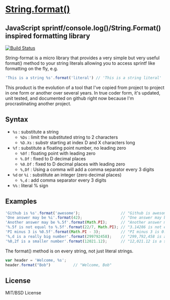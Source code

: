 # [String.format()]()
## JavaScript sprintf/console.log()/String.Format() inspired formatting library

[![Build Status](https://secure.travis-ci.org/jsoverson/string-format.png)](http://travis-ci.org/jsoverson/string-format)

String-format is a micro library that provides a very simple but very useful format() method to your string literals allowing you to access sprintf like formatting on the fly, e.g.

```js
'This is a string %s'.format('literal') // 'This is a string literal'
```

This product is the evolution of a tool that I've copied from project to project in one form or another over several years. In
true coder form, it's updated, unit tested, and documented on github right now because I'm procrastinating another project.

## Syntax

- `%s` : substitute a string
  - `%Ds` : limit the substituted string to 2 characters
  - `%D.Xs` : substr starting at index D and X characters long
- `%f` : substitute a floating point number, no leading zero
  - `%0f` : floating point with leading zero
  - `%.Df` : fixed to D decimal places
  - `%0.Df` : fixed to D decimal places with leading zero
  - `%,Df` : Using a comma will add a comma separator every 3 digits
- `%d` or `%i` : substitute an integer (zero decimal places)
  - `%,d` : add comma separator every 3 digits
- `%%` : literal % sign

## Examples

```javascript
'Github is %s'.format('awesome');                  // "Github is awesome"
'One answer may be %i'.format(42);                 // "One answer may be 42"
'Another answer may be %.5f'.format(Math.PI);      // "Another answer may be 3.14159"
'%.5f is not equal to %.5f'.format(22/7, Math.PI); // "3.14286 is not equal to 3.14159"
'PI minus 3 is %0.5f'.format(Math.PI - 3);         // "PI minus 3 is 0.14159"
'%,d is a really big number'.format(299792458);    // "299,792,458 is a really big number"
'%0,2f is a smaller number'.format(12021.12);      // "12,021.12 is a smaller number"
```

The format() method is on every string, not just literal strings.

```javascript
var header = 'Welcome, %s';
header.format("Bob")          // "Welcome, Bob"
```

## License

MIT/BSD License 
